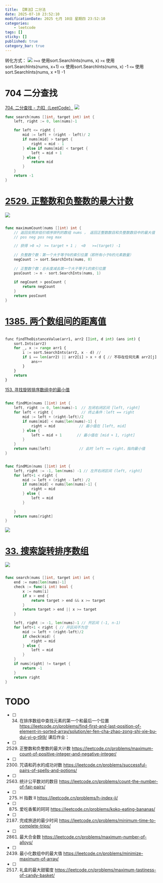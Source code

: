 ```yaml
---
title: 【算法】二分法
date: 2025-07-10 23:52:10
modificationDate: 2025 七月 10日 星期四 23:52:10
categories: 
	- leetcode
tags: []
sticky: []
published: true
category_bar: true
---
```

转化方式：
![](../../imgs/Pasted%20image%2020250710235247.png)
  `>=x`  使用sort.SearchInts(nums, x)
 `>x` 使用 sort.SearchInts(nums, x+1)
 `<x` 使用sort.SearchInts(nums, x) -1
 `<=` 使用sort.SearchInts(nums, x +1) -1
# 704 二分查找

[704. 二分查找 - 力扣（LeetCode）](https://leetcode.cn/problems/binary-search/description/)
![](../../imgs/Pasted%20image%2020250710235340.png)

```go
func search(nums []int, target int) int {
    left, right := 0, len(nums)-1

    for left <= right {
        mid := left + (right - left)/ 2
        if nums[mid] > target {
            right = mid - 1
        } else if nums[mid] < target {
            left = mid + 1
        } else {
            return mid
        }
    }
    return -1
}
```

# [2529. 正整数和负整数的最大计数](https://leetcode.cn/problems/maximum-count-of-positive-integer-and-negative-integer/)
![](../../imgs/Pasted%20image%2020250710235425.png)

```go

func maximumCount(nums []int) int {
	// 返回反照非低价顺序排列的数组 nums ， 返回正整数数目和负整数数目中的最大值
	// pos neg pos neg max

	// 获得 >0 =》 >= target + 1 ;  <0   >=(target) -1
    
    // 负整数个数：第一个大于等于0的索引位置（即所有小于0的元素数量）
    negCount := sort.SearchInts(nums, 0)
    
    // 正整数个数：总长度减去第一个大于等于1的索引位置
    posCount := n - sort.SearchInts(nums, 1)
    
    if negCount > posCount {
        return negCount
    }
    return posCount
}


```

# [1385. 两个数组间的距离值](https://leetcode.cn/problems/find-the-distance-value-between-two-arrays/)

```python

func findTheDistanceValue(arr1, arr2 []int, d int) (ans int) {
    sort.Ints(arr2)
    for _, x := range arr1 {
        i := sort.SearchInts(arr2, x - d) // 
        if i == len(arr2) || arr2[i] > x + d { // 不存在任何元素 arr2[j] 满足 |arr1[i]-arr2[j]| <= d， 即都不在[x - d, x + d] 之间， 所以不能使用arr2[i] >= x + d
            ans++
        }
    }
    return 
}

```


[153. 寻找旋转排序数组中的最小值](https://leetcode.cn/problems/find-minimum-in-rotated-sorted-array/)



```go

func findMin(nums []int) int {
    left, right := 0, len(nums)-1  // 左闭右闭区间 [left, right]
    for left < right {             // 终止条件：left == right
        mid := left + (right-left)/2
        if nums[mid] < nums[len(nums)-1] {
            right = mid           // 最小值在 [left, mid]
        } else {
            left = mid + 1       // 最小值在 [mid + 1, right]
        }
    }
    return nums[left]             // 此时 left == right，指向最小值
}


func findMin(nums []int) int {
    left, right := -1, len(nums) -1 // 左开右闭区间 (left, right]
    for left+1 < right {
        mid := left + (right - left) /2
        if nums[mid] < nums[len(nums)-1] {
            right = mid
        } else {
            left = mid
        }
       
    }
    return nums[right]
}

```
![](../../imgs/Pasted%20image%2020250717232854.png)
# [33. 搜索旋转排序数组](https://leetcode.cn/problems/search-in-rotated-sorted-array/)

![](../../imgs/Pasted%20image%2020250718000347.png)
```go

func search(nums []int, target int) int {
    end := nums[len(nums)-1]
    check := func(i int) bool {
        x := nums[i]
        if x > end {
            return target > end && x >= target
        }
        return target > end || x >= target
    }

    left, right := -1, len(nums)-1 // 开区间 (-1, n-1)
    for left+1 < right { // 开区间不为空
        mid := left + (right-left)/2
        if check(mid) {
            right = mid
        } else {
            left = mid
        }
    }
    if nums[right] != target {
        return -1
    }
    return right
}
```

# TODO

- [ ]  34. 在排序数组中查找元素的第一个和最后一个位置 https://leetcode.cn/problems/find-first-and-last-position-of-element-in-sorted-array/solution/er-fen-cha-zhao-zong-shi-xie-bu-dui-yi-g-t9l9/ 
课后作业：
- [ ]  2529. 正整数和负整数的最大计数 https://leetcode.cn/problems/maximum-count-of-positive-integer-and-negative-integer/
- [ ] 2300. 咒语和药水的成功对数 https://leetcode.cn/problems/successful-pairs-of-spells-and-potions/ 
- [ ]  2563. 统计公平数对的数目 https://leetcode.cn/problems/count-the-number-of-fair-pairs/ 
- [ ]  275. H 指数 II https://leetcode.cn/problems/h-index-ii/ 
- [ ] 875. 爱吃香蕉的珂珂 https://leetcode.cn/problems/koko-eating-bananas/ 
- [ ] 2187. 完成旅途的最少时间 https://leetcode.cn/problems/minimum-time-to-complete-trips/ 
- [ ] 2861. 最大合金数 https://leetcode.cn/problems/maximum-number-of-alloys/ 
- [ ] 2439. 最小化数组中的最大值 https://leetcode.cn/problems/minimize-maximum-of-array/ 
- [ ] 2517. 礼盒的最大甜蜜度 https://leetcode.cn/problems/maximum-tastiness-of-candy-basket/